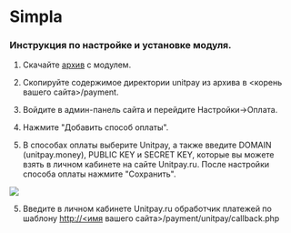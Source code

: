 # Simpla

### Инструкция по настройке и установке модуля. <a id="instrukciya-po-nastroike-i-ustanovke-modulya"></a>

1. Скачайте [архив](https://github.com/unitpay/simpla-module) с модулем.

2. Скопируйте содержимое директории unitpay из архива в &lt;корень вашего сайта&gt;/payment.

3. Войдите в админ-панель сайта и перейдите Настройки-&gt;Оплата.

4. Нажмите "Добавить способ оплаты".

5. В способах оплаты выберите Unitpay, а также введите DOMAIN \(unitpay.money\), PUBLIC KEY и SECRET KEY, которые вы можете взять в личном кабинете на сайте Unitpay.ru. После настройки способа оплаты нажмите "Сохранить".  
  
![](https://d33v4339jhl8k0.cloudfront.net/docs/assets/551a91dbe4b0221aadf24410/images/5e68f24f2c7d3a7e9ae9043c/file-0mVe14P1jr.png)

5. Введите в личном кабинете Unitpay.ru обработчик платежей по шаблону [http://&lt;имя](http://xn--/%3C-5ddu8i/) вашего сайта&gt;/payment/unitpay/callback.php[  
](https://help.unitpay.ru/gotovye-moduli/modules/shopcms)

